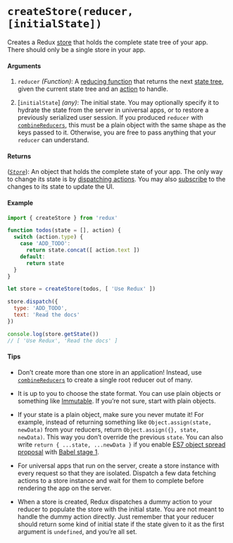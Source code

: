 # `createStore(reducer, [initialState])`

Creates a Redux [store](Store.md) that holds the complete state tree of your app.  
There should only be a single store in your app.

#### Arguments

1. `reducer` *(Function)*: A [reducing function](../Glossary.md#reducer) that returns the next [state tree](../Glossary.md#state), given the current state tree and an [action](../Glossary.md#action) to handle.

2. [`initialState`] *(any)*: The initial state. You may optionally specify it to hydrate the state from the server in universal apps, or to restore a previously serialized user session. If you produced `reducer` with [`combineReducers`](combineReducers.md), this must be a plain object with the same shape as the keys passed to it. Otherwise, you are free to pass anything that your `reducer` can understand.

#### Returns

([*`Store`*](Store.md)): An object that holds the complete state of your app. The only way to change its state is by [dispatching actions](Store.md#dispatch). You may also [subscribe](Store.md#subscribe) to the changes to its state to update the UI.

#### Example

```js
import { createStore } from 'redux'

function todos(state = [], action) {
  switch (action.type) {
    case 'ADD_TODO':
      return state.concat([ action.text ])
    default:
      return state
  }
}

let store = createStore(todos, [ 'Use Redux' ])

store.dispatch({
  type: 'ADD_TODO',
  text: 'Read the docs'
})

console.log(store.getState())
// [ 'Use Redux', 'Read the docs' ]
```

#### Tips

* Don’t create more than one store in an application! Instead, use [`combineReducers`](combineReducers.md) to create a single root reducer out of many.

* It is up to you to choose the state format. You can use plain objects or something like [Immutable](http://facebook.github.io/immutable-js/). If you’re not sure, start with plain objects.

* If your state is a plain object, make sure you never mutate it! For example, instead of returning something like `Object.assign(state, newData)` from your reducers, return `Object.assign({}, state, newData)`. This way you don’t override the previous `state`. You can also write `return { ...state, ...newData }` if you enable [ES7 object spread proposal](https://github.com/sebmarkbage/ecmascript-rest-spread) with [Babel stage 1](http://babeljs.io/docs/usage/experimental/).

* For universal apps that run on the server, create a store instance with every request so that they are isolated. Dispatch a few data fetching actions to a store instance and wait for them to complete before rendering the app on the server.

* When a store is created, Redux dispatches a dummy action to your reducer to populate the store with the initial state. You are not meant to handle the dummy action directly. Just remember that your reducer should return some kind of initial state if the state given to it as the first argument is `undefined`, and you’re all set.
